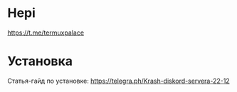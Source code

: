 # Hepi
https://t.me/termuxpalace
# Установка
Статья-гайд по установке: https://telegra.ph/Krash-diskord-servera-22-12

